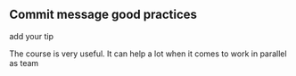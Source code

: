 ## Commit message good practices

add your tip

The course is very useful.
It can help a lot when it comes to work in parallel as team
